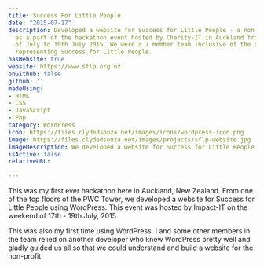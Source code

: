```yaml
---
title: Success For Little People
date: "2015-07-17"
description: Developed a website for Success for Little People - a non-profit organization,
  as a part of the hackathon event hosted by Charity-IT in Auckland from the 17th
  of July to 19th July 2015. We were a 7 member team inclusive of the product owner
  representing Success for Little People.
hasWebsite: true
website: https://www.sflp.org.nz
onGithub: false
github: ''
madeUsing:
- HTML
- CSS
- JavaScript
- Php
category: WordPress
icon: https://files.clydedsouza.net/images/icons/wordpress-icon.png
image: https://files.clydedsouza.net/images/projects/sflp-website.jpg
imageDescription: We developed a website for Success for Little People using WordPress
isActive: false
relativeURL: 

---
```


This was my first ever hackathon here in Auckland, New Zealand. From one of the top floors of the PWC Tower, we developed a website for Success for Little People using WordPress. This event was hosted by Impact-IT on the weekend of 17th - 19th July, 2015. 

This was also my first time using WordPress. I and some other members in the team relied on another developer who knew WordPress pretty well and gladly guided us all so that we could understand and build a website for the non-profit. 